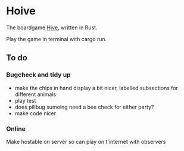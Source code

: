 # Hoive
The boardgame [Hive](https://en.wikipedia.org/wiki/Hive_(game)), written in Rust.

Play the game in terminal with cargo run.

## To do
### Bugcheck and tidy up

- make the chips in hand display a bit nicer, labelled subsections for different animals
- play test
- does pillbug sumoing need a bee check for either party?
- make code nicer

### Online
Make hostable on server so can play on t'internet with observers
<!-- 
### "House rules"
Then it might be "fun" to add new animals in a non-standard version of the game e.g.:

* a centipede that can remove any adjacent (non-flying) animal permanently from that game (but then also dies), maybe also has limited moveset - moves like ladybird but with only 2 moves. Mosquitos copying centipede must die if used like centipede.
* a housefly that can move anywhere (including into small gaps an ant can't reach) for one turn (and then must fly back - if it can't return to its original spot, it dies for that game or is returned to player hand). Maybe it doesn't need to die or return, maybe it can fly freely but never land adjacent to bees or maybe even spiders so that you need to defend bee / other peices with spider. Maybe both are cool, I dunno.
* maybe other people have made custom hive peices that we can implement, search later.
 -->

